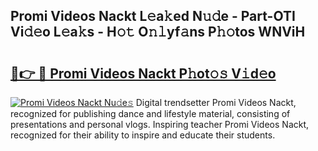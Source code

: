 ## Promi Videos Nackt L𝚎a𝚔ed N𝚞𝚍e - Part-OTI Vi𝚍𝚎o L𝚎a𝚔s - H𝚘𝚝 O𝚗𝚕yf𝚊ns P𝚑𝚘tos WNViH

# <h2><a href="http://kfbdkq.oniu.top/?m=Promi+Videos+Nackt">🔗👉 🔴 Promi Videos Nackt P𝚑ot𝚘𝚜 V𝚒d𝚎o</a></h2>

[![Promi Videos Nackt Nu𝚍e𝚜](https://i.imgur.com/0qMVB7G.gif)](http://kfbdkq.oniu.top/?m=Promi+Videos+Nackt)
Digital trendsetter Promi Videos Nackt, recognized for publishing dance and lifestyle material, consisting of presentations and personal vlogs. Inspiring teacher Promi Videos Nackt, recognized for their ability to inspire and educate their students.  
